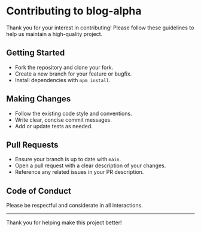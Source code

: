 # Contributing to blog-alpha

Thank you for your interest in contributing! Please follow these guidelines to help us maintain a high-quality project.

## Getting Started
- Fork the repository and clone your fork.
- Create a new branch for your feature or bugfix.
- Install dependencies with `npm install`.

## Making Changes
- Follow the existing code style and conventions.
- Write clear, concise commit messages.
- Add or update tests as needed.

## Pull Requests
- Ensure your branch is up to date with `main`.
- Open a pull request with a clear description of your changes.
- Reference any related issues in your PR description.

## Code of Conduct
Please be respectful and considerate in all interactions.

---

Thank you for helping make this project better!
